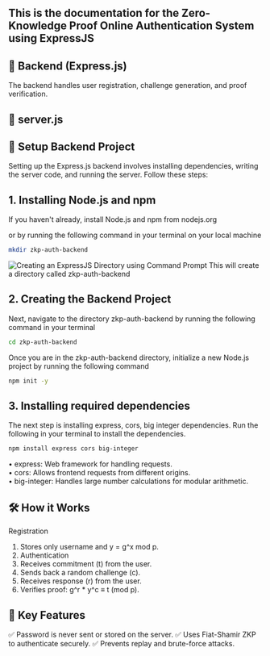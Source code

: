 ## This is the documentation for the Zero-Knowledge Proof Online Authentication System using ExpressJS

## 🚀 Backend (Express.js)
The backend handles user registration, challenge generation, and proof verification.

## 📁 server.js

## 📌 Setup Backend Project
Setting up the Express.js backend involves installing dependencies, writing the server code, and running the server. Follow these steps:

## 1. Installing Node.js and npm
If you haven't already, install Node.js and npm from nodejs.org

or by running the following command in your terminal on your local machine
```sh
mkdir zkp-auth-backend
```
![Creating an ExpressJS Directory using Command Prompt]()
This will create a directory called zkp-auth-backend

## 2. Creating the Backend Project
Next, navigate to the directory zkp-auth-backend by running the following command in your terminal
```sh
cd zkp-auth-backend
```
Once you are in the zkp-auth-backend directory, initialize a new Node.js project by running the following command
```sh
npm init -y
```

## 3. Installing required dependencies
The next step is installing express, cors, big integer dependencies. Run the following in your terminal to install the dependencies.
```sh
npm install express cors big-integer
```
• express: Web framework for handling requests.  
• cors: Allows frontend requests from different origins.  
• big-integer: Handles large number calculations for modular arithmetic.

## 🛠️ How it Works
Registration
1. Stores only username and y = g^x mod p.
2. Authentication
3. Receives commitment (t) from the user.
4. Sends back a random challenge (c).
5. Receives response (r) from the user.
6. Verifies proof: g^r * y^c ≡ t (mod p).






## 🔐 Key Features
✅ Password is never sent or stored on the server.
✅ Uses Fiat-Shamir ZKP to authenticate securely.
✅ Prevents replay and brute-force attacks.

